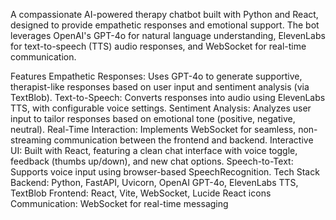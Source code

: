 A compassionate AI-powered therapy chatbot built with Python and React, designed to provide empathetic responses and emotional support. The bot leverages OpenAI's GPT-4o for natural language understanding, ElevenLabs for text-to-speech (TTS) audio responses, and WebSocket for real-time communication.

Features
Empathetic Responses: Uses GPT-4o to generate supportive, therapist-like responses based on user input and sentiment analysis (via TextBlob).
Text-to-Speech: Converts responses into audio using ElevenLabs TTS, with configurable voice settings.
Sentiment Analysis: Analyzes user input to tailor responses based on emotional tone (positive, negative, neutral).
Real-Time Interaction: Implements WebSocket for seamless, non-streaming communication between the frontend and backend.
Interactive UI: Built with React, featuring a clean chat interface with voice toggle, feedback (thumbs up/down), and new chat options.
Speech-to-Text: Supports voice input using browser-based SpeechRecognition.
Tech Stack
Backend: Python, FastAPI, Uvicorn, OpenAI GPT-4o, ElevenLabs TTS, TextBlob
Frontend: React, Vite, WebSocket, Lucide React icons
Communication: WebSocket for real-time messaging
